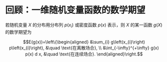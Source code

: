 # 回顾：一维随机变量函数的数学期望
若随机变量 $X$ 的分布用分布列 $p(x_i)$ 或密度函数 $p(x)$ 表示，则 $X$ 的某一函数 $g(X)$ 的数学期望为

$$E(g(x))=\left\{\begin{aligned}
&\sum_{i} g\left(x_{i}\right) p\left(x_{i}\right), &\quad \text{在离散场合}, \\
&\int_{-\infty}^{+\infty} g(x) p(x) d x, &\quad \text{在连续场合}.
\end{aligned}\right.$$